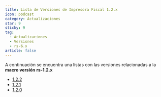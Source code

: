 ```yaml
---
title: Lista de Versiones de Impresora Fiscal 1.2.x
icon: podcast
category: Actualizaciones
star: 9
sticky: 9
tag:
  - Actualizaciones
  - Versiones
  - rs-6.x
article: false
---
```


A continuación se encuentra una listas con las versiones relacionadas a la **macro versión** **rs-1.2.x**

- [1.2.2](1.2.2.md)
- [1.2.1](1.2.1.md)
- [1.2.0](1.2.0.md)
